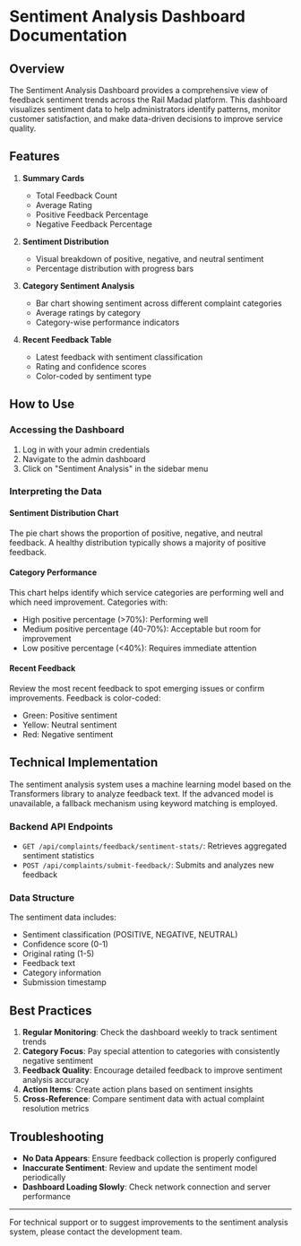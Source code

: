 # Sentiment Analysis Dashboard Documentation

## Overview

The Sentiment Analysis Dashboard provides a comprehensive view of feedback sentiment trends across the Rail Madad platform. This dashboard visualizes sentiment data to help administrators identify patterns, monitor customer satisfaction, and make data-driven decisions to improve service quality.

## Features

1. **Summary Cards**
   - Total Feedback Count
   - Average Rating
   - Positive Feedback Percentage
   - Negative Feedback Percentage

2. **Sentiment Distribution**
   - Visual breakdown of positive, negative, and neutral sentiment
   - Percentage distribution with progress bars

3. **Category Sentiment Analysis**
   - Bar chart showing sentiment across different complaint categories
   - Average ratings by category
   - Category-wise performance indicators

4. **Recent Feedback Table**
   - Latest feedback with sentiment classification
   - Rating and confidence scores
   - Color-coded by sentiment type

## How to Use

### Accessing the Dashboard

1. Log in with your admin credentials
2. Navigate to the admin dashboard
3. Click on "Sentiment Analysis" in the sidebar menu

### Interpreting the Data

#### Sentiment Distribution Chart
The pie chart shows the proportion of positive, negative, and neutral feedback. A healthy distribution typically shows a majority of positive feedback.

#### Category Performance
This chart helps identify which service categories are performing well and which need improvement. Categories with:
- High positive percentage (>70%): Performing well
- Medium positive percentage (40-70%): Acceptable but room for improvement
- Low positive percentage (<40%): Requires immediate attention

#### Recent Feedback
Review the most recent feedback to spot emerging issues or confirm improvements. Feedback is color-coded:
- Green: Positive sentiment
- Yellow: Neutral sentiment
- Red: Negative sentiment

## Technical Implementation

The sentiment analysis system uses a machine learning model based on the Transformers library to analyze feedback text. If the advanced model is unavailable, a fallback mechanism using keyword matching is employed.

### Backend API Endpoints

- `GET /api/complaints/feedback/sentiment-stats/`: Retrieves aggregated sentiment statistics
- `POST /api/complaints/submit-feedback/`: Submits and analyzes new feedback

### Data Structure

The sentiment data includes:
- Sentiment classification (POSITIVE, NEGATIVE, NEUTRAL)
- Confidence score (0-1)
- Original rating (1-5)
- Feedback text
- Category information
- Submission timestamp

## Best Practices

1. **Regular Monitoring**: Check the dashboard weekly to track sentiment trends
2. **Category Focus**: Pay special attention to categories with consistently negative sentiment
3. **Feedback Quality**: Encourage detailed feedback to improve sentiment analysis accuracy
4. **Action Items**: Create action plans based on sentiment insights
5. **Cross-Reference**: Compare sentiment data with actual complaint resolution metrics

## Troubleshooting

- **No Data Appears**: Ensure feedback collection is properly configured
- **Inaccurate Sentiment**: Review and update the sentiment model periodically
- **Dashboard Loading Slowly**: Check network connection and server performance

---

For technical support or to suggest improvements to the sentiment analysis system, please contact the development team.
